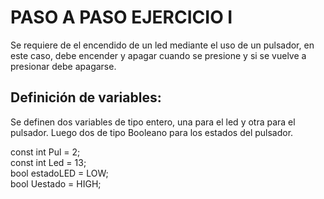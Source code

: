 # PASO A PASO EJERCICIO I
Se requiere de el encendido de un led mediante el uso de un pulsador, en este caso, debe encender y apagar cuando se presione y si se vuelve a presionar debe apagarse.

## Definición de variables:

Se definen dos variables de tipo entero, una para el led y otra para el pulsador. Luego dos de tipo Booleano para los estados del pulsador.

const int Pul = 2;   
const int Led = 13;     
bool estadoLED = LOW;     
bool Uestado = HIGH; 